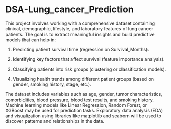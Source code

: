 # DSA-Lung_cancer_Prediction

This project involves working with a comprehensive dataset containing clinical, demographic, lifestyle, and laboratory features of lung cancer patients. The goal is to extract meaningful insights and build predictive models that can help in:

   1. Predicting patient survival time (regression on Survival_Months).

   2. Identifying key factors that affect survival (feature importance analysis).

   3. Classifying patients into risk groups (clustering or classification models).

   4. Visualizing health trends among different patient groups (based on gender, smoking history, stage, etc.).

The dataset includes variables such as age, gender, tumor characteristics, comorbidities, blood pressure, blood test results, and smoking history. Machine learning models like Linear Regression, Random Forest, or XGBoost may be used for prediction tasks. Exploratory data analysis (EDA) and visualization using libraries like matplotlib and seaborn will be used to discover patterns and relationships in the data.
